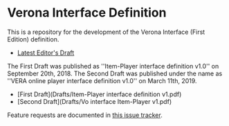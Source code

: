 # Verona Interface Definition

This is a repository for the development of the Verona Interface (First Edition) definition.
* [Latest Editor's Draft](https://iqb.github.io/VeronaInterface/)

The First Draft was published as ''Item-Player interface definition v1.0'' on September 20th, 2018. The Second Draft was published under the name as ''VERA online player interface definition v1.0'' on March 11th, 2019.
* [First Draft](Drafts/Item-Player interface definition v1.pdf)
* [Second Draft](Drafts/Vo interface Item-Player v1.pdf)

Feature requests are documented in [this issue tracker](https://github.com/iqb/VeronaInterface/issues).
